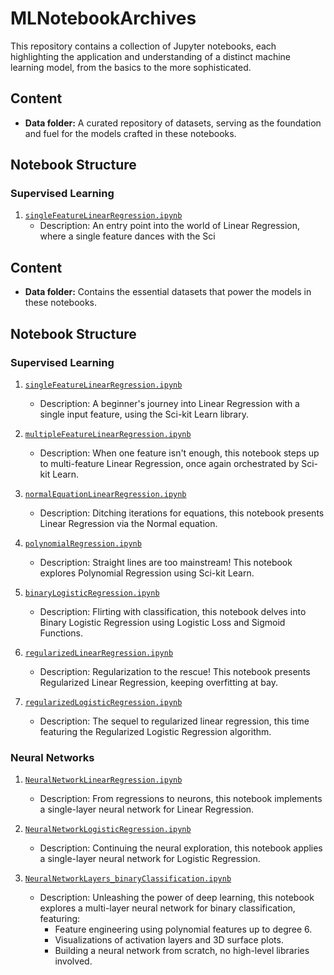 # MLNotebookArchives

This repository contains a collection of Jupyter notebooks, each highlighting the application and understanding of a distinct machine learning model, from the basics to the more sophisticated.


## Content

- **Data folder:** A curated repository of datasets, serving as the foundation and fuel for the models crafted in these notebooks.

## Notebook Structure

### Supervised Learning

1. [`singleFeatureLinearRegression.ipynb`](singleFeatureLinearRegression.ipynb)
    - Description: An entry point into the world of Linear Regression, where a single feature dances with the Sci


## Content

- **Data folder:** Contains the essential datasets that power the models in these notebooks.

## Notebook Structure

### Supervised Learning

1. [`singleFeatureLinearRegression.ipynb`](singleFeatureLinearRegression.ipynb)
    - Description: A beginner's journey into Linear Regression with a single input feature, using the Sci-kit Learn library.

2. [`multipleFeatureLinearRegression.ipynb`](multipleFeatureLinearRegression.ipynb)
    - Description: When one feature isn't enough, this notebook steps up to multi-feature Linear Regression, once again orchestrated by Sci-kit Learn.

3. [`normalEquationLinearRegression.ipynb`](normalEquationLinearRegression.ipynb)
    - Description: Ditching iterations for equations, this notebook presents Linear Regression via the Normal equation. 

4. [`polynomialRegression.ipynb`](polynomialRegression.ipynb)
    - Description: Straight lines are too mainstream! This notebook explores Polynomial Regression using Sci-kit Learn. 

5. [`binaryLogisticRegression.ipynb`](binaryLogisticRegression.ipynb)
    - Description: Flirting with classification, this notebook delves into Binary Logistic Regression using Logistic Loss and Sigmoid Functions. 

6. [`regularizedLinearRegression.ipynb`](regularizedLinearRegression.ipynb)
    - Description: Regularization to the rescue! This notebook presents Regularized Linear Regression, keeping overfitting at bay.

7. [`regularizedLogisticRegression.ipynb`](regularizedLogisticRegression.ipynb)
    - Description: The sequel to regularized linear regression, this time featuring the Regularized Logistic Regression algorithm. 

### Neural Networks

1. [`NeuralNetworkLinearRegression.ipynb`](NeuralNetworkLinearRegression.ipynb)
    - Description: From regressions to neurons, this notebook implements a single-layer neural network for Linear Regression.

2. [`NeuralNetworkLogisticRegression.ipynb`](NeuralNetworkLogisticRegression.ipynb)
    - Description: Continuing the neural exploration, this notebook applies a single-layer neural network for Logistic Regression. 

3. [`NeuralNetworkLayers_binaryClassification.ipynb`](NeuralNetworkLayers_binaryClassification.ipynb)
    - Description: Unleashing the power of deep learning, this notebook explores a multi-layer neural network for binary classification, featuring:
        - Feature engineering using polynomial features up to degree 6.
        - Visualizations of activation layers and 3D surface plots. 
        - Building a neural network from scratch, no high-level libraries involved.
